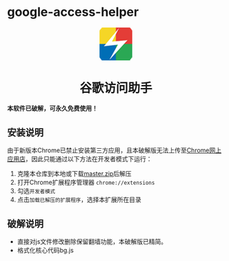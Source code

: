 # google-access-helper
<p align="center"><img width="15%" src="icons/icon-128.png" /></p>
<h1 align="center">谷歌访问助手</h1>

**本软件已破解，可永久免费使用！**

## 安装说明

由于新版本Chrome已禁止安装第三方应用，且本破解版无法上传至[Chrome网上应用店](https://chrome.google.com/webstore)，因此只能通过以下方法在开发者模式下运行：

1. 克隆本仓库到本地或下载[master.zip](https://codeload.github.com/shiyu1314/google-access-helper/zip/master)后解压
2. 打开Chrome扩展程序管理器 `chrome://extensions`
3. 勾选`开发者模式`
4. 点击`加载已解压的扩展程序`，选择本扩展所在目录

## 破解说明

- 直接对js文件修改删除保留翻墙功能，本破解版已精简。
- 格式化核心代码bg.js

